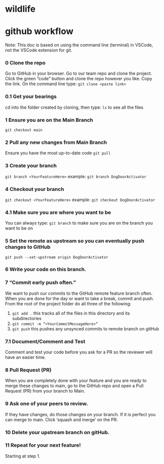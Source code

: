 # wildlife

# github workflow

Note: This doc is based on using the command line (terminal) in VSCode, not the VSCode extension for git.

### 0 Clone the repo
Go to GitHub in your browser. Go to our team repo and clone the project.
Click the green “code” button and clone the repo however you like. 
Copy the link.
On the command line type:
`git clone <paste link>`

### 0.1 Get your bearings
cd into the folder created by cloning, then type:
`ls` to see all the files

### 1 Ensure you are on the Main Branch
`git checkout main` 

### 2 Pull any new changes from Main Branch
Ensure you have the most up-to-date code
`git pull`

### 3 Create your branch
`git branch <YourFeatureHere>`
example: `git branch DogDoorActivator`

### 4 Checkout your branch
`git checkout <YourFeatureHere>`
example: `git checkout DogDoorActivator`

### 4.1 Make sure you are where you want to be
You can always type:
`git branch` to make sure you are on the branch you want to be on

### 5 Set the remote as upstream so you can eventually push changes to GitHub
`git push --set-upstream origin DogDoorActivator`

### 6 Write your code on this branch.

### 7 “Commit early push often.”
We want to push our commits to the GitHub remote feature branch often. When you are done for the day or want to take a break, commit and push.
From the root of the project folder do all three of the following:
1. `git add .` this tracks all of the files in this directory and its subdirectories 
2. `git commit -m “<YourCommitMessageHere>” `
3. `git push` this pushes any unsynced commits to remote branch on gitHub

### 7.1 Document/Comment and Test
Comment and test your code before you ask for a PR so the reviewer will have an easier time.

### 8 Pull Request (PR)
When you are completely done with your feature and you are ready to merge these changes to main, go to the GitHub repo and open a Pull Request (PR) from your branch to Main.

### 9 Ask one of your peers to review. 
If they have changes, do those changes on your branch. If it is perfect you can merge to main. Click ‘squash and merge’ on the PR.

### 10 Delete your upstream branch on gitHub.

### 11 Repeat for your next feature! 
Starting at step 1.
